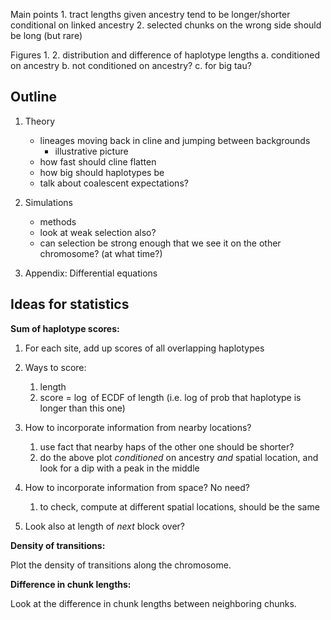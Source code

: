 
Main points
    1. tract lengths given ancestry tend to be longer/shorter conditional on linked ancestry
    2. selected chunks on the wrong side should be long (but rare)

Figures
    1. 
    2. distribution and difference of haplotype lengths
        a. conditioned on ancestry
        b. not conditioned on ancestry?
        c. for big tau?

## Outline

1.  Theory
    * lineages moving back in cline and jumping between backgrounds
        - illustrative picture
    * how fast should cline flatten 
    * how big should haplotypes be
    * talk about coalescent expectations?

2.  Simulations
    * methods
    * look at weak selection also?
    * can selection be strong enough that we see it on the other chromosome?  (at what time?)

9.  Appendix: Differential equations

## Ideas for statistics

**Sum of haplotype scores:**

1. For each site, add up scores of all overlapping haplotypes

2. Ways to score:
    1. length
    2. score = $\log$ of ECDF of length (i.e. log of prob that haplotype is longer than this one)

3. How to incorporate information from nearby locations?
    1. use fact that nearby haps of the other one should be shorter?
    2. do the above plot *conditioned* on ancestry *and* spatial location, and look for a dip with a peak in the middle

4. How to incorporate information from space?  No need?
    1. to check, compute at different spatial locations, should be the same

5. Look also at length of *next* block over?


**Density of transitions:**

Plot the density of transitions along the chromosome.

**Difference in chunk lengths:**

Look at the difference in chunk lengths between neighboring chunks.
